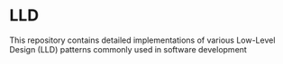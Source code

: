 # LLD
This repository contains detailed implementations of various Low-Level Design (LLD) patterns commonly used in software development
